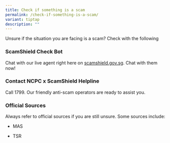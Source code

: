 ```yaml
---
title: Check if something is a scam
permalink: /check-if-something-is-a-scam/
variant: tiptap
description: ""
---
```

<p>Unsure if the situation you are facing is a scam? Check with the following</p>
<h3><strong>ScamShield Check Bot</strong></h3>
<p>Chat with our live agent right here on <a href="http://scamshield.gov.sg" rel="noopener noreferrer nofollow" target="_blank">scamshield.gov.sg</a>. Chat with them now!</p>
<h3><strong>Contact NCPC x ScamShield Helpline</strong></h3>
<p>Call 1799. Our friendly anti-scam operators are ready to assist you.</p>
<h3><strong>Official Sources</strong></h3>
<p>Always refer to official sources if you are still unsure. Some sources
include:</p>
<ul data-tight="true" class="tight">
<li>
<p>MAS</p>
</li>
<li>
<p>TSR</p>
</li>
</ul>
<p></p>
<p></p>
